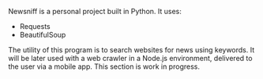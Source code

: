 Newsniff is a personal project built in Python. It uses:
  - Requests
  - BeautifulSoup

The utility of this program is to search websites for news using keywords. It will be later used with a web crawler in a Node.js environment, delivered to the user via a mobile app.
This section is work in progress.
